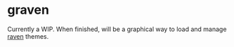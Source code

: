 # graven

Currently a WIP. When finished, will be a graphical way to load and manage [raven](https://git.sr.ht/~nicohman/raven) themes.
